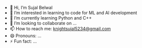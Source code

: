 - 👋 Hi, I’m Sujal Belwal
- 👀 I’m interested in learning to code for ML and AI development
- 🌱 I’m currently learning Python and C++
- 💞️ I’m looking to collaborate on ...
- 📫 How to reach me: knightsujal5234@gmail.com
- 😄 Pronouns: ...
- ⚡ Fun fact: ...

<!---
sujal-belwal05/sujal-belwal05 is a ✨ special ✨ repository because its `README.md` (this file) appears on your GitHub profile.
You can click the Preview link to take a look at your changes.
--->
